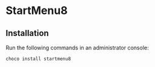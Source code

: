 # StartMenu8

## Installation

Run the following commands in an administrator console:

```
choco install startmenu8
```

